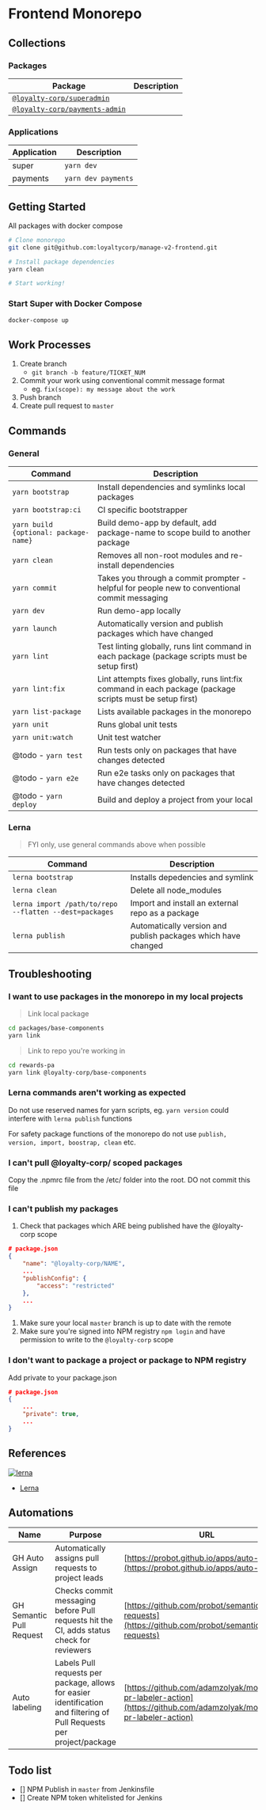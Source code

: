 # Frontend Monorepo

## Collections

### Packages

| Package | Description |
| --- | --- |
| [`@loyalty-corp/superadmin`](/packages/super)| |
| [`@loyalty-corp/payments-admin`](/packages/payments) | |

### Applications

| Application | Description          |
| ----------- | -------------------- |
| super       | `yarn dev`           |
| payments    | `yarn dev payments`  |

## Getting Started

All packages with docker compose

```bash
# Clone monorepo
git clone git@github.com:loyaltycorp/manage-v2-frontend.git

# Install package dependencies
yarn clean

# Start working!
```

### Start Super with Docker Compose

```bash
docker-compose up
```

## Work Processes

1. Create branch
   - `git branch -b feature/TICKET_NUM`
2. Commit your work using conventional commit message format
   - eg. `fix(scope): my message about the work`
3. Push branch
4. Create pull request to `master`

## Commands

### General

| Command                               | Description                                                                                               |
| ------------------------------------- | --------------------------------------------------------------------------------------------------------- |
| `yarn bootstrap`                      | Install dependencies and symlinks local packages                                                          |
| `yarn bootstrap:ci`                   | CI specific bootstrapper                                                                                  |
| `yarn build {optional: package-name}` | Build demo-app by default, add package-name to scope build to another package                             |
| `yarn clean`                          | Removes all non-root modules and re-install dependencies                                                  |
| `yarn commit`                         | Takes you through a commit prompter - helpful for people new to conventional commit messaging             |
| `yarn dev`                            | Run demo-app locally                                                                                      |
| `yarn launch`                         | Automatically version and publish packages which have changed                                             |
| `yarn lint`                           | Test linting globally, runs lint command in each package (package scripts must be setup first)            |
| `yarn lint:fix`                       | Lint attempts fixes globally, runs lint:fix command in each package (package scripts must be setup first) |
| `yarn list-package`                   | Lists available packages in the monorepo                                                                  |
| `yarn unit`                           | Runs global unit tests                                                                                    |
| `yarn unit:watch`                     | Unit test watcher                                                                                         |
| @todo - `yarn test`                   | Run tests only on packages that have changes detected                                                     |
| @todo - `yarn e2e`                    | Run e2e tasks only on packages that have changes detected                                                 |
| @todo - `yarn deploy`                 | Build and deploy a project from your local                                                                |

### Lerna

> FYI only, use general commands above when possible

| Command                                                | Description                                                   |
| ------------------------------------------------------ | ------------------------------------------------------------- |
| `lerna bootstrap`                                      | Installs depedencies and symlink                              |
| `lerna clean`                                          | Delete all node_modules                                       |
| `lerna import /path/to/repo --flatten --dest=packages` | Import and install an external repo as a package              |
| `lerna publish`                                        | Automatically version and publish packages which have changed |

## Troubleshooting

### I want to use packages in the monorepo in my local projects

> Link local package

```bash
cd packages/base-components
yarn link
```

> Link to repo you're working in

```bash
cd rewards-pa
yarn link @loyalty-corp/base-components
```

### Lerna commands aren't working as expected

Do not use reserved names for yarn scripts, eg. `yarn version` could interfere with `lerna publish` functions

For safety package functions of the monorepo do not use `publish, version, import, boostrap, clean` etc.

### I can't pull @loyalty-corp/ scoped packages

Copy the .npmrc file from the /etc/ folder into the root. DO not commit this file

### I can't publish my packages

1. Check that packages which ARE being published have the @loyalty-corp scope

```json
# package.json
{
    "name": "@loyalty-corp/NAME",
    ...
    "publishConfig": {
        "access": "restricted"
    },
    ...
}
```

1. Make sure your local `master` branch is up to date with the remote
1. Make sure you're signed into NPM registry `npm login` and have permission to write to the `@loyalty-corp` scope

### I don't want to package a project or package to NPM registry

Add private to your package.json

```json
# package.json
{
    ...
    "private": true,
    ...
}
```

## References

[![lerna](https://img.shields.io/badge/maintained%20with-lerna-cc00ff.svg)](https://lernajs.io/)

- [Lerna](https://github.com/lerna/lerna)

## Automations

| Name                     | Purpose                                                                                                               | URL                                                                                                                  |
| ------------------------ | --------------------------------------------------------------------------------------------------------------------- | -------------------------------------------------------------------------------------------------------------------- |
| GH Auto Assign           | Automatically assigns pull requests to project leads                                                                  | [https://probot.github.io/apps/auto-assign/](https://probot.github.io/apps/auto-assign/)                             |
| GH Semantic Pull Request | Checks commit messaging before Pull requests hit the CI, adds status check for reviewers                              | [https://github.com/probot/semantic-pull-requests](https://github.com/probot/semantic-pull-requests)                 |
| Auto labeling            | Labels Pull requests per package, allows for easier identification and filtering of Pull Requests per project/package | [https://github.com/adamzolyak/monorepo-pr-labeler-action](https://github.com/adamzolyak/monorepo-pr-labeler-action) |

## Todo list

- [] NPM Publish in `master` from Jenkinsfile
- [] Create NPM token whitelisted for Jenkins
